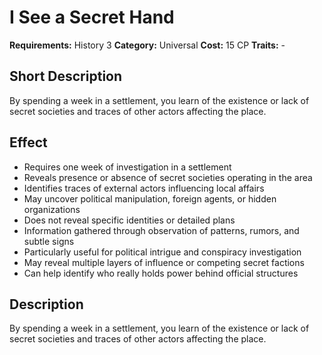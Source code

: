 # I See a Secret Hand

**Requirements:** History 3
**Category:** Universal
**Cost:** 15 CP
**Traits:** -


## Short Description
By spending a week in a settlement, you learn of the existence or lack of secret societies and traces of other actors affecting the place.

## Effect
- Requires one week of investigation in a settlement
- Reveals presence or absence of secret societies operating in the area
- Identifies traces of external actors influencing local affairs
- May uncover political manipulation, foreign agents, or hidden organizations
- Does not reveal specific identities or detailed plans
- Information gathered through observation of patterns, rumors, and subtle signs
- Particularly useful for political intrigue and conspiracy investigation
- May reveal multiple layers of influence or competing secret factions
- Can help identify who really holds power behind official structures

## Description
By spending a week in a settlement, you learn of the existence or lack of secret societies and traces of other actors affecting the place.